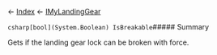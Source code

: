 ← [Index](Api-Index) ← [IMyLandingGear](SpaceEngineers.Game.ModAPI.Ingame.IMyLandingGear)

```csharp[bool](System.Boolean) IsBreakable```##### Summary

Gets if the landing gear lock can be broken with force.


